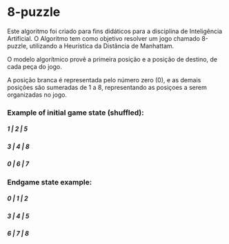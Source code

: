 # 8-puzzle

Este algoritmo foi criado para fins didáticos para a disciplina de Inteligência Artificial. O Algoritmo tem como objetivo resolver um jogo chamado 8-puzzle, utilizando a Heurística da Distância de Manhattam.

O modelo algorítmico provê a primeira posição e a posição de destino, de cada peça do jogo.

A posição branca é representada pelo número zero (0), e as demais posições são sumeradas de 1 a 8, representando as posiçoes a serem organizadas no jogo.


### Example of initial game state (shuffled):
##### 1 | 2 | 5
##### 3 | 4 | 8
##### 0 | 6 | 7


### Endgame state example:
##### 0 | 1 | 2
##### 3 | 4 | 5
##### 6 | 7 | 8